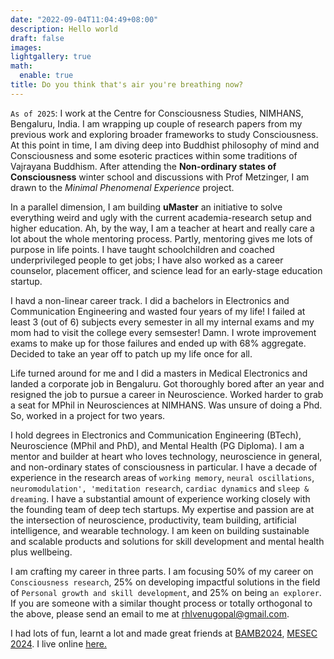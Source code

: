 ```yaml
---
date: "2022-09-04T11:04:49+08:00"
description: Hello world
draft: false
images:
lightgallery: true
math:
  enable: true
title: Do you think that's air you're breathing now?
---
```


`As of 2025`: I work at the Centre for Consciousness Studies, NIMHANS, Bengaluru, India. I am wrapping up couple of research papers from my previous work and exploring broader frameworks to study Consciousness. At this point in time, I am diving deep into Buddhist philosophy of mind and Consciousness and some esoteric practices within some traditions of Vajrayana Buddhism. After attending the **Non-ordinary states of Consciousness** winter school and discussions with Prof Metzinger, I am drawn to the *Minimal Phenomenal Experience* project.

In a parallel dimension, I am building **uMaster** an initiative to solve everything weird and ugly with the current academia-research setup and higher education. Ah, by the way, I am a teacher at heart and really care a lot about the whole mentoring process. Partly, mentoring gives me lots of purpose in life points. I have taught schoolchildren and coached underprivileged people to get jobs; I have also worked as a career counselor, placement officer, and science lead for an early-stage education startup.

I havd a non-linear career track. I did a bachelors in Electronics and Communication Engineering and wasted four years of my life! I failed at least 3 (out of 6) subjects every semester in all my internal exams and my mom had to visit the college every semsester! Damn. I wrote improvement exams to make up for those failures and ended up with 68% aggregate. Decided to take an year off to patch up my life once for all.

Life turned around for me and I did a masters in Medical Electronics and landed a corporate job in Bengaluru. Got thoroughly bored after an year and resigned the job to pursue a career in Neuroscience. Worked harder to grab a seat for MPhil in Neurosciences at NIMHANS. Was unsure of doing a Phd. So, worked in a project for two years. 

I hold degrees in Electronics and Communication Engineering (BTech), Neuroscience (MPhil and PhD), and Mental Health (PG Diploma). I am a mentor and builder at heart who loves technology, neuroscience in general, and non-ordinary states of consciousness in particular. I have a decade of experience in the research areas of `working memory`, `neural oscillations`, `neuromodulation', 'meditation research`, `cardiac dynamics` and `sleep & dreaming`. I have a substantial amount of experience working closely with the founding team of deep tech startups. My expertise and passion are at the intersection of neuroscience, productivity, team building, artificial intelligence, and wearable technology. I am keen on building sustainable and scalable products and solutions for skill development and mental health plus wellbeing.

I am crafting my career in three parts. I am focusing 50% of my career on `Consciousness research`, 25% on developing impactful solutions in the field of `Personal growth and skill development`, and 25% on being `an explorer`. If you are someone with a similar thought process or totally orthogonal to the above, please send an email to me at rhlvenugopal@gmail.com.

I had lots of fun, learnt a lot and made great friends at [BAMB2024](https://www.bambschool.org/), [MESEC 2024](https://mesec.co/event/workshop_2024). I live online [here.](https://rahulvenugopal.github.io/haveyoumetrahul/)
